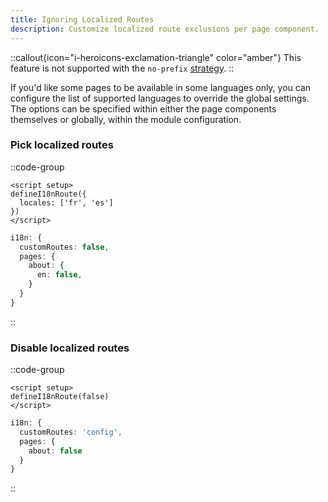 ```yaml
---
title: Ignoring Localized Routes
description: Customize localized route exclusions per page component.
---
```


::callout{icon="i-heroicons-exclamation-triangle" color="amber"}
This feature is not supported with the `no-prefix` [strategy](/docs/guide).
::

If you'd like some pages to be available in some languages only, you can configure the list of supported languages to override the global settings. The options can be specified within either the page components themselves or globally, within the module configuration.

### Pick localized routes

::code-group

```vue [pages/about.vue]
<script setup>
defineI18nRoute({
  locales: ['fr', 'es']
})
</script>
```

```ts [nuxt.config.ts]
i18n: {
  customRoutes: false,
  pages: {
    about: {
      en: false,
    }
  }
}
```

::

### Disable localized routes

::code-group

```vue [pages/about.vue]
<script setup>
defineI18nRoute(false)
</script>
```

```ts {}[nuxt.config.ts]
i18n: {
  customRoutes: 'config',
  pages: {
    about: false
  }
}
```

::
